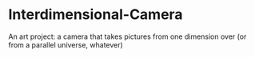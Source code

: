 # Interdimensional-Camera
An art project: a camera that takes pictures from one dimension over (or from a parallel universe, whatever)
